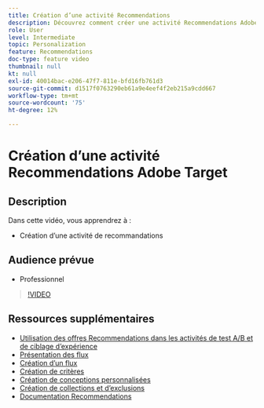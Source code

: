 ```yaml
---
title: Création d’une activité Recommendations
description: Découvrez comment créer une activité Recommendations Adobe Target
role: User
level: Intermediate
topic: Personalization
feature: Recommendations
doc-type: feature video
thumbnail: null
kt: null
exl-id: 40014bac-e206-47f7-811e-bfd16fb761d3
source-git-commit: d1517f0763290eb61a9e4eef4f2eb215a9cdd667
workflow-type: tm+mt
source-wordcount: '75'
ht-degree: 12%

---
```


# Création d’une activité Recommendations Adobe Target

## Description

Dans cette vidéo, vous apprendrez à :

* Création d’une activité de recommandations

## Audience prévue

* Professionnel

>[!VIDEO](https://video.tv.adobe.com/v/27688?quality=12)

## Ressources supplémentaires

* [Utilisation des offres Recommendations dans les activités de test A/B et de ciblage d’expérience](use-recommendations-offers.md)
* [Présentation des flux](understanding-feeds.md)
* [Création d’un flux](create-a-feed.md)
* [Création de critères](create-criteria.md)
* [Création de conceptions personnalisées](create-custom-designs.md)
* [Création de collections et d’exclusions](create-collections-and-exclusions.md)
* [Documentation Recommendations](https://experienceleague.adobe.com/docs/target/using/recommendations/recommendations.html?lang=en)
